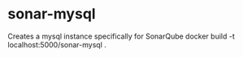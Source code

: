 sonar-mysql
================

Creates a mysql instance specifically for SonarQube
	docker build -t localhost:5000/sonar-mysql .
